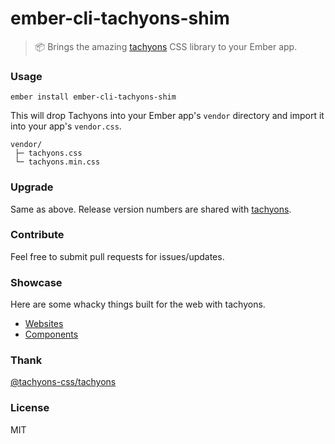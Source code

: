 # ember-cli-tachyons-shim

> :package: Brings the amazing [tachyons](http://tachyons.io/) CSS library to your Ember app.

### Usage

```
ember install ember-cli-tachyons-shim 
```

This will drop Tachyons into your Ember app's `vendor` directory and import it into your app's `vendor.css`.

```
vendor/
 ├─ tachyons.css
 └─ tachyons.min.css
```

### Upgrade

Same as above. Release version numbers are shared with [tachyons](https://github.com/tachyons-css/tachyons).

### Contribute

Feel free to submit pull requests for issues/updates.

### Showcase
Here are some whacky things built for the web with tachyons.
- [Websites](https://github.com/tachyons-css/tachyons/#websites-that-use-tachyons)
- [Components](http://tachyons.io/components/)

### Thank
[@tachyons-css/tachyons](https://github.com/tachyons-css/tachyons/)

### License

MIT
